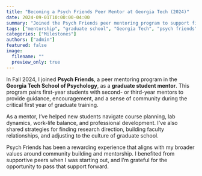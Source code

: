 ```yaml
---
title: "Becoming a Psych Friends Peer Mentor at Georgia Tech (2024)"
date: 2024-09-01T10:00:00-04:00
summary: "Joined the Psych Friends peer mentoring program to support first-year psychology graduate students in their transition to graduate school life at Georgia Tech."
tags: ["mentorship", "graduate school", "Georgia Tech", "psych friends"]
categories: ["Milestones"]
authors: ["admin"]
featured: false
image:
  filename: ""
  preview_only: true
---
```


In Fall 2024, I joined **Psych Friends**, a peer mentoring program in the **Georgia Tech School of Psychology**, as a **graduate student mentor**. This program pairs first-year students with second- or third-year mentors to provide guidance, encouragement, and a sense of community during the critical first year of graduate training.

As a mentor, I’ve helped new students navigate course planning, lab dynamics, work-life balance, and professional development. I’ve also shared strategies for finding research direction, building faculty relationships, and adjusting to the culture of graduate school.

Psych Friends has been a rewarding experience that aligns with my broader values around community building and mentorship. I benefited from supportive peers when I was starting out, and I’m grateful for the opportunity to pass that support forward.